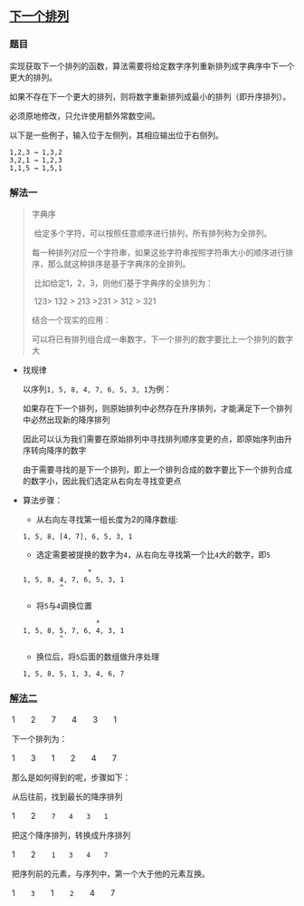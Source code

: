 ## [下一个排列](https://leetcode-cn.com/problems/next-permutation)

### 题目

实现获取下一个排列的函数，算法需要将给定数字序列重新排列成字典序中下一个更大的排列。

如果不存在下一个更大的排列，则将数字重新排列成最小的排列（即升序排列）。

必须原地修改，只允许使用额外常数空间。

以下是一些例子，输入位于左侧列，其相应输出位于右侧列。

~~~
1,2,3 → 1,3,2
3,2,1 → 1,2,3
1,1,5 → 1,5,1
~~~

### 解法一

> 字典序
>
> ​	给定多个字符，可以按照任意顺序进行排列，所有排列称为全排列。
>
> ​	每一种排列对应一个字符串，如果这些字符串按照字符串大小的顺序进行排序，那么就这种排序是基于字典序的全排列。
>
> ​	 比如给定1，2，3，则他们基于字典序的全排列为：
>
> ​	123> 132 > 213 >231 > 312 > 321
>
> 结合一个现实的应用：
>
> ​	可以将已有排列组合成一串数字，下一个排列的数字要比上一个排列的数字大

+ 找规律

  以序列`1, 5, 8, 4, 7, 6, 5, 3, 1`为例：

  如果存在下一个排列，则原始排列中必然存在升序排列，才能满足下一个排列中必然出现新的降序排列

  因此可以认为我们需要在原始排列中寻找排列顺序变更的点，即原始序列由升序转向降序的数字

  由于需要寻找的是下一个排列，即上一个排列合成的数字要比下一个排列合成的数字小，因此我们选定从右向左寻找变更点

+ 算法步骤：

  + 从右向左寻找第一组长度为2的降序数组:

  ~~~
  1, 5, 8, [4, 7], 6, 5, 3, 1
  ~~~

  + 选定需要被提换的数字为`4`，从右向左寻找第一个比`4`大的数字，即`5`

  ~~~
  				  *
  1, 5, 8, 4, 7, 6, 5, 3, 1
           ^
  ~~~

  +  将`5`与`4`调换位置

  ~~~
                    *
  1, 5, 8, 5, 7, 6, 4, 3, 1
           ^
  ~~~

  + 换位后，将`5`后面的数组做升序处理

  ~~~
  1, 5, 8, 5, 1, 3, 4, 6, 7
  ~~~

### [解法二](<https://github.com/aQuaYi/LeetCode-in-Go/tree/master/Algorithms/0031.next-permutation>)

​	1　　2　　7　　4　　3　　1

​	下一个排列为：

​	1　　3　　1　　2　　4　　7

​	那么是如何得到的呢，步骤如下：

​	从后往前，找到最长的降序排列

​	1　　2　　`7　　4　　3　　1`

​	把这个降序排列，转换成升序排列

​	1　　2　　`1　　3　　4　　7`

​	把序列前的元素，与序列中，第一个大于他的元素互换。

​	1　　`3`　　1　　`2`　　4　　7


